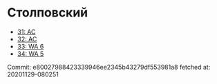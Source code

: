 # Столповский
- [31: AC](31.md)
- [32: AC](32.md)
- [33: WA 6](33.md)
- [34: WA 5](34.md)

Commit: e80027988423339946ee2345b43279df553981a8
 fetched at: 20201129-080251

